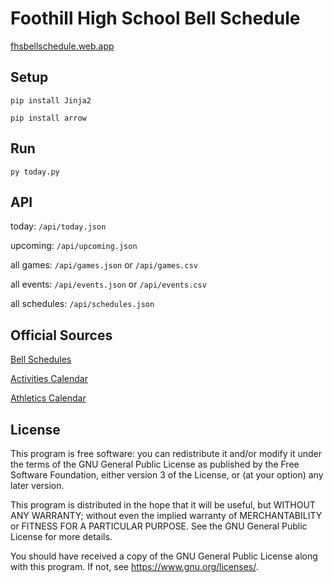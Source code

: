 # Foothill High School Bell Schedule
[fhsbellschedule.web.app](https://fhsbellschedule.web.app)

## Setup
`pip install Jinja2`

`pip install arrow`
## Run
`py today.py`

## API
today: `/api/today.json`

upcoming: `/api/upcoming.json`

all games: `/api/games.json` or `/api/games.csv`

all events: `/api/events.json` or `/api/events.csv`

all schedules: `/api/schedules.json`

## Official Sources
[Bell Schedules](https://www.tustin.k12.ca.us/foothill/about-our-school/bell-schedule)

[Activities Calendar](https://www.tustin.k12.ca.us/foothill/activities/asb/activities-calendar)

[Athletics Calendar](https://www.tustin.k12.ca.us/foothill/athletics/athletics-calendar)

## License
This program is free software: you can redistribute it and/or modify
it under the terms of the GNU General Public License as published by
the Free Software Foundation, either version 3 of the License, or
(at your option) any later version.

This program is distributed in the hope that it will be useful,
but WITHOUT ANY WARRANTY; without even the implied warranty of
MERCHANTABILITY or FITNESS FOR A PARTICULAR PURPOSE.  See the
GNU General Public License for more details.

You should have received a copy of the GNU General Public License
along with this program.  If not, see <https://www.gnu.org/licenses/>.
